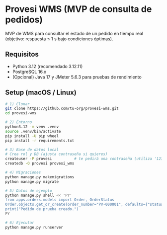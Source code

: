 # Provesi WMS (MVP de consulta de pedidos)

MVP de WMS para consultar el estado de un pedido en tiempo real (objetivo: respuesta ≤ 1 s bajo condiciones óptimas).

## Requisitos
- Python 3.12 (recomendado 3.12.11)
- PostgreSQL 16.x
- (Opcional) Java 17 y JMeter 5.6.3 para pruebas de rendimiento

## Setup (macOS / Linux)
```bash
# 1) Clonar
git clone https://github.com/tu-org/provesi-wms.git
cd provesi-wms

# 2) Entorno
python3.12 -m venv .venv
source .venv/bin/activate
pip install -U pip wheel
pip install -r requirements.txt

# 3) Base de datos local
# Crea rol y DB (ajusta contraseña si quieres)
createuser -P provesi          # te pedirá una contraseña (utiliza '1234' que ya está puesta en settings.py)
createdb -O provesi provesi_wms

# 4) Migraciones
python manage.py makemigrations
python manage.py migrate

# 5) Datos de ejemplo
python manage.py shell << 'PY'
from apps.orders.models import Order, OrderStatus
Order.objects.get_or_create(order_number="PV-000001", defaults={"status": OrderStatus.PICKING})
print("Pedido de prueba creado.")
PY

# 6) Ejecutar
python manage.py runserver
